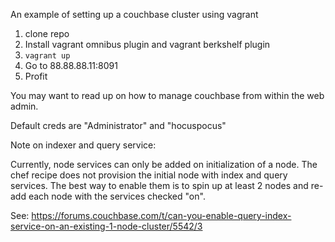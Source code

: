 An example of setting up a couchbase cluster using vagrant

1. clone repo
2. Install vagrant omnibus plugin and vagrant berkshelf plugin
3. `vagrant up`
4. Go to 88.88.88.11:8091
5. Profit

You may want to read up on how to manage couchbase from within the web admin.

Default creds are "Administrator" and "hocuspocus"


Note on indexer and query service:

Currently, node services can only be added on initialization of a node. The chef
recipe does not provision the initial node with index and query services. The
best way to enable them is to spin up at least 2 nodes and re-add each node with
the services checked "on".

See: https://forums.couchbase.com/t/can-you-enable-query-index-service-on-an-existing-1-node-cluster/5542/3
